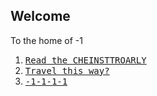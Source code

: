 ## Welcome
To the home of -1

1. [<kbd>Read the CHEINSTTROARLY</kbd>](https://github.com)
2. [<kbd>Travel this way?</kbd>](https://github.com)
3. [<kbd>-1-1-1-1</kbd>](https://github.com)
